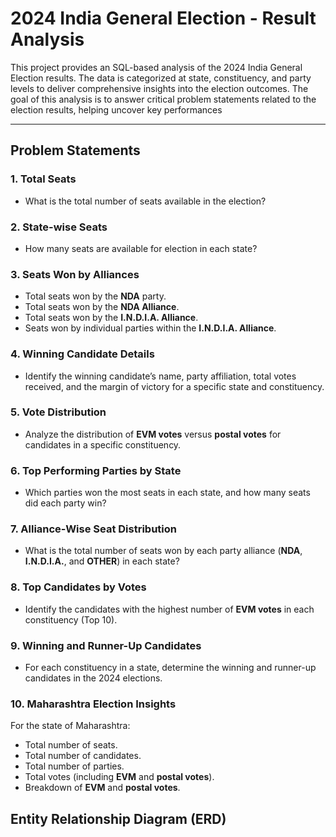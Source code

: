# 2024 India General Election - Result Analysis

This project provides an SQL-based analysis of the 2024 India General Election results. The data is categorized at state, constituency, and party levels to deliver comprehensive insights into the election outcomes. The goal of this analysis is to answer critical problem statements related to the election results, helping uncover key performances

---
## Problem Statements
### 1. Total Seats
- What is the total number of seats available in the election?
### 2. State-wise Seats
- How many seats are available for election in each state?
### 3. Seats Won by Alliances
- Total seats won by the **NDA** party.
- Total seats won by the **NDA Alliance**.
- Total seats won by the **I.N.D.I.A. Alliance**.
- Seats won by individual parties within the **I.N.D.I.A. Alliance**.
### 4. Winning Candidate Details
- Identify the winning candidate’s name, party affiliation, total votes received, and the margin of victory for a specific state and constituency.
### 5. Vote Distribution
- Analyze the distribution of **EVM votes** versus **postal votes** for candidates in a specific constituency.
### 6. Top Performing Parties by State
- Which parties won the most seats in each state, and how many seats did each party win?
### 7. Alliance-Wise Seat Distribution
- What is the total number of seats won by each party alliance (**NDA**, **I.N.D.I.A.**, and **OTHER**) in each state?
### 8. Top Candidates by Votes
- Identify the candidates with the highest number of **EVM votes** in each constituency (Top 10).
### 9. Winning and Runner-Up Candidates
- For each constituency in a state, determine the winning and runner-up candidates in the 2024 elections.
### 10. Maharashtra Election Insights
For the state of Maharashtra:
- Total number of seats.
- Total number of candidates.
- Total number of parties.
- Total votes (including **EVM** and **postal votes**).
- Breakdown of **EVM** and **postal votes**.

## Entity Relationship Diagram (ERD)
